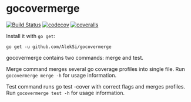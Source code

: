 # gocovermerge

[![Build Status](https://travis-ci.org/AlekSi/gocovermerge.svg?branch=master)](https://travis-ci.org/AlekSi/gocovermerge)
[![codecov](https://codecov.io/gh/AlekSi/gocovermerge/branch/master/graph/badge.svg)](https://codecov.io/gh/AlekSi/gocovermerge)
[![coveralls](https://coveralls.io/repos/github/AlekSi/gocovermerge/badge.svg?branch=master)](https://coveralls.io/github/AlekSi/gocovermerge)

Install it with `go get`:
```
go get -u github.com/AlekSi/gocovermerge
```

gocovermerge contains two commands: merge and test.

Merge command merges several go coverage profiles into single file.
Run `gocovermerge merge -h` for usage information.

Test command runs go test -cover with correct flags and merges profiles.
Run `gocovermerge test -h` for usage information.
